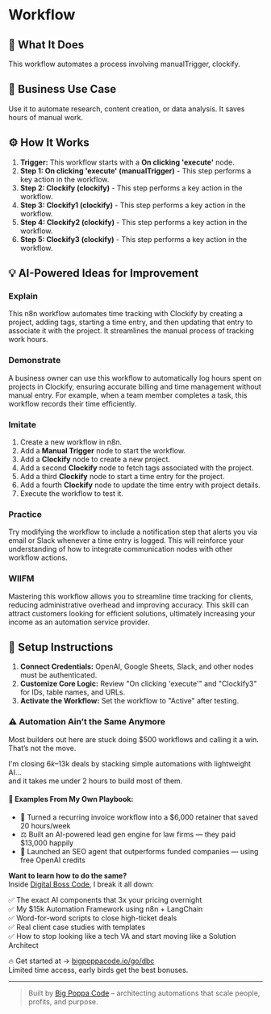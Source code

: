 # Workflow

## 🚀 What It Does
This workflow automates a process involving manualTrigger, clockify.

## 💼 Business Use Case
Use it to automate research, content creation, or data analysis. It saves hours of manual work.

## ⚙️ How It Works
1.  **Trigger:** This workflow starts with a **On clicking 'execute'** node.
2. **Step 1: On clicking 'execute' (manualTrigger)** - This step performs a key action in the workflow.
3. **Step 2: Clockify (clockify)** - This step performs a key action in the workflow.
4. **Step 3: Clockify1 (clockify)** - This step performs a key action in the workflow.
5. **Step 4: Clockify2 (clockify)** - This step performs a key action in the workflow.
6. **Step 5: Clockify3 (clockify)** - This step performs a key action in the workflow.

## 💡 AI-Powered Ideas for Improvement
### Explain
This n8n workflow automates time tracking with Clockify by creating a project, adding tags, starting a time entry, and then updating that entry to associate it with the project. It streamlines the manual process of tracking work hours.

### Demonstrate
A business owner can use this workflow to automatically log hours spent on projects in Clockify, ensuring accurate billing and time management without manual entry. For example, when a team member completes a task, this workflow records their time efficiently.

### Imitate
1. Create a new workflow in n8n.
2. Add a **Manual Trigger** node to start the workflow.
3. Add a **Clockify** node to create a new project.
4. Add a second **Clockify** node to fetch tags associated with the project.
5. Add a third **Clockify** node to start a time entry for the project.
6. Add a fourth **Clockify** node to update the time entry with project details.
7. Execute the workflow to test it.

### Practice
Try modifying the workflow to include a notification step that alerts you via email or Slack whenever a time entry is logged. This will reinforce your understanding of how to integrate communication nodes with other workflow actions.

### WIIFM
Mastering this workflow allows you to streamline time tracking for clients, reducing administrative overhead and improving accuracy. This skill can attract customers looking for efficient solutions, ultimately increasing your income as an automation service provider.

## 🔧 Setup Instructions
1. **Connect Credentials:** OpenAI, Google Sheets, Slack, and other nodes must be authenticated.
2. **Customize Core Logic:** Review "On clicking 'execute'" and "Clockify3" for IDs, table names, and URLs.
3. **Activate the Workflow:** Set the workflow to "Active" after testing.

### ⚠️ Automation Ain’t the Same Anymore

Most builders out here are stuck doing $500 workflows and calling it a win.  
That’s not the move.  

I'm closing $6k–$13k deals by stacking simple automations with lightweight AI...  
and it takes me under 2 hours to build most of them.

#### 🧠 Examples From My Own Playbook:
- 🔁 Turned a recurring invoice workflow into a $6,000 retainer that saved 20 hours/week  
- ⚖️ Built an AI-powered lead gen engine for law firms — they paid $13,000 happily  
- 🚀 Launched an SEO agent that outperforms funded companies — using free OpenAI credits  

**Want to learn how to do the same?**  
Inside [Digital Boss Code](https://bigpoppacode.io/go/dbc), I break it all down:

✅ The exact AI components that 3x your pricing overnight  
✅ My $15k Automation Framework using n8n + LangChain  
✅ Word-for-word scripts to close high-ticket deals  
✅ Real client case studies with templates  
✅ How to stop looking like a tech VA and start moving like a Solution Architect  

🔥 Get started at → [bigpoppacode.io/go/dbc](https://bigpoppacode.io/go/dbc)  
Limited time access, early birds get the best bonuses.

---
> Built by [Big Poppa Code](https://bigpoppacode.io) – architecting automations that scale people, profits, and purpose.
